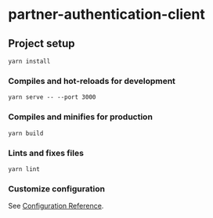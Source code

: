 # partner-authentication-client

## Project setup
```
yarn install
```

### Compiles and hot-reloads for development
```
yarn serve -- --port 3000
```

### Compiles and minifies for production
```
yarn build
```

### Lints and fixes files
```
yarn lint
```

### Customize configuration
See [Configuration Reference](https://cli.vuejs.org/config/).
